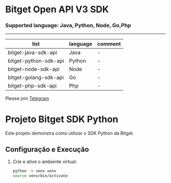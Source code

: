 # Bitget Open API V3 SDK

### Supported language: Java,  Python, Node, Go,Php
---

|list|language|comment|
|---|---|---|
|bitget-java-sdk-api|Java|-|
|bitget-python-sdk-api|Python|-|
|bitget-node-sdk-api|Node|-|
|bitget-golang-sdk-api|Go|-|
|bitget-php-sdk-api|Php|-|

Please join [Telegram](https://t.me/bitgetOpenapi)

# Projeto Bitget SDK Python

Este projeto demonstra como utilizar o SDK Python da Bitget.

## Configuração e Execução

1. Crie e ative o ambiente virtual:
   ```bash
   python -m venv venv
   source venv/bin/activate